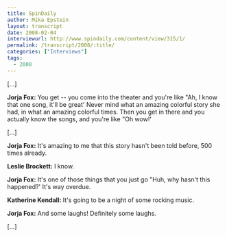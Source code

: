 ```yaml
---
title: SpinDaily 
author: Mika Epstein
layout: transcript
date: 2008-02-04
interviewurl: http://www.spindaily.com/content/view/315/1/
permalink: /transcript/2008/:title/
categories: ["Interviews"]
tags:
  - 2008
---
```


[...]

**Jorja Fox:** You get -- you come into the theater and you're like "Ah, I know that one song, it'll be great' Never mind what an amazing colorful story she had, in what an amazing colorful times. Then you get in there and you actually know the songs, and you're like "Oh wow!'

[...]

**Jorja Fox:** It's amazing to me that this story hasn't been told before, 500 times already.

**Leslie Brockett:** I know.

**Jorja Fox:** It's one of those things that you just go "Huh, why hasn't this happened?' It's way overdue.

**Katherine Kendall:** It's going to be a night of some rocking music.

**Jorja Fox:** And some laughs! Definitely some laughs.

[...]  